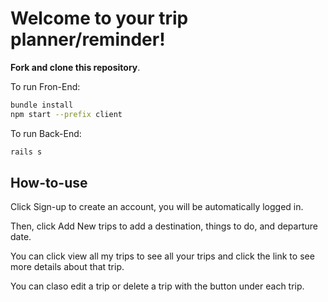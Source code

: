 # Welcome to your trip planner/reminder!

**Fork and clone this repository**.

To run Fron-End:

```sh
bundle install
npm start --prefix client
```

To run Back-End:

```sh
rails s
```

## How-to-use

Click Sign-up to create an account, you will be automatically logged in.

Then, click Add New trips to add a destination, things to do, and departure date.

You can click view all my trips to see all your trips and click the link to see more details about that trip.

You can claso edit a trip or delete a trip with the button under each trip.
